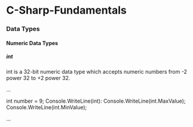 # C-Sharp-Fundamentals

### Data Types

#### Numeric Data Types

##### int
int is a 32-bit numeric data type which accepts numeric numbers from -2 power 32 to +2 power 32.

...

int number = 9;
Console.WriteLine(int):
Console.WriteLine(int.MaxValue);
Console.WriteLine(int.MinValue);

...
